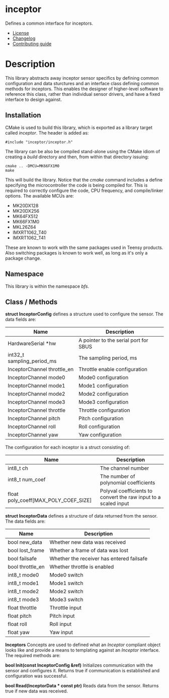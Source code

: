# inceptor
Defines a common interface for inceptors.
   * [License](LICENSE.md)
   * [Changelog](CHANGELOG.md)
   * [Contributing guide](CONTRIBUTING.md)

# Description
This library abstracts away inceptor sensor specifics by defining common configuration and data sturctures and an interface class defining common methods for inceptors. This enables the designer of higher-level software to reference this class, rather than individual sensor drivers, and have a fixed interface to design against.

## Installation
CMake is used to build this library, which is exported as a library target called *inceptor*. The header is added as:

```
#include "inceptor/inceptor.h"
```

The library can be also be compiled stand-alone using the CMake idiom of creating a *build* directory and then, from within that directory issuing:

```
cmake .. -DMCU=MK66FX1M0
make
```

This will build the library. Notice that the *cmake* command includes a define specifying the microcontroller the code is being compiled for. This is required to correctly configure the code, CPU frequency, and compile/linker options. The available MCUs are:
   * MK20DX128
   * MK20DX256
   * MK64FX512
   * MK66FX1M0
   * MKL26Z64
   * IMXRT1062_T40
   * IMXRT1062_T41

These are known to work with the same packages used in Teensy products. Also switching packages is known to work well, as long as it's only a package change.

## Namespace
This library is within the namespace *bfs*.

## Class / Methods

**struct InceptorConfig** defines a structure used to configure the sensor. The data fields are:

| Name | Description |
| --- | --- |
| HardwareSerial *hw | A pointer to the serial port for SBUS |
| int32_t sampling_period_ms | The sampling period, ms |
| InceptorChannel throttle_en | Throttle enable configuration |
| InceptorChannel mode0 | Mode0 configuration |
| InceptorChannel mode1 | Mode1 configuration |
| InceptorChannel mode2 | Mode2 configuration |
| InceptorChannel mode3 | Mode3 configuration |
| InceptorChannel throttle | Throttle configuration |
| InceptorChannel pitch | Pitch configuration |
| InceptorChannel roll | Roll configuration |
| InceptorChannel yaw | Yaw configuration |

The configuration for each inceptor is a struct consisting of:

| Name | Description |
| --- | --- |
| int8_t ch | The channel number |
| int8_t num_coef | The number of polynomial coefficients |
| float poly_coeff[MAX_POLY_COEF_SIZE] | Polyval coefficients to convert the raw input to a scaled input |


**struct InceptorData** defines a structure of data returned from the sensor. The data fields are:

| Name | Description |
| --- | --- |
| bool new_data | Whether new data was received |
| bool lost_frame | Whether a frame of data was lost |
| bool failsafe | Whether the receiver has entered failsafe |
| bool throttle_en | Whether throttle is enabled |
| int8_t mode0 | Mode0 switch |
| int8_t mode1 | Mode1 switch |
| int8_t mode2 | Mode2 switch |
| int8_t mode3 | Mode3 switch |
| float throttle | Throttle input |
| float pitch | Pitch input |
| float roll | Roll input |
| float yaw | Yaw input |

**Inceptors** Concepts are used to defined what an *Inceptor* compliant object looks like and provide a means to templating against an *Inceptor* interface. The required methods are:

**bool Init(const InceptorConfig &ref)** Initializes communication with the sensor and configures it. Returns true if communication is established and configuration was successful.

**bool Read(InceptorData &ast; const ptr)** Reads data from the sensor. Returns true if new data was received.
